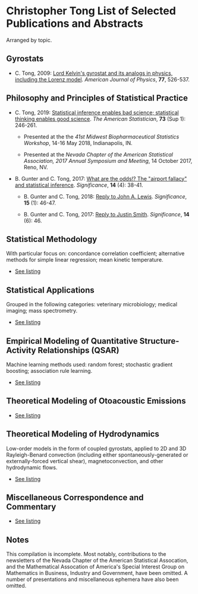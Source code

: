 # Christopher Tong List of Selected Publications and Abstracts

Arranged by topic.

## Gyrostats

- C. Tong, 2009:  [Lord Kelvin's gyrostat and its analogs in physics, including the Lorenz model](https://doi.org/10.1119/1.3095813).  *American Journal of Physics*, **77**, 526-537.


## Philosophy and Principles of Statistical Practice

- C. Tong, 2019:  [Statistical inference enables bad science; statistical thinking enables good science](https://doi.org/10.1080/00031305.2018.1518264).  *The American Statistician*, **73** (Sup 1): 246-261.  

  - Presented at the the *41st Midwest Biopharmaceutical Statistics Workshop*, 14-16 May 2018, Indianapolis, IN.
  
  - Presented at the *Nevada Chapter of the American Statistical Association, 2017 Annual Symposium and Meeting*, 14 October 2017, Reno, NV.


- B. Gunter and C. Tong, 2017:  [What are the odds!?  The "airport fallacy" and statistical inference](https://doi.org/10.1111/j.1740-9713.2017.01057.x).  *Significance*, **14** (4): 38-41.

  - B. Gunter and C. Tong, 2018:  [Reply to John A. Lewis](GunterAndTong_2018replyToLewis.pdf).  *Significance*, **15** (1): 46-47.

  - B. Gunter and C. Tong, 2017:  [Reply to Justin Smith](GunterAndTong_2017replyToSmith.pdf). *Significance*, **14** (6): 46.
  

## Statistical Methodology

With particular focus on:  concordance correlation coefficient; alternative methods for simple linear regression; mean kinetic temperature.

- [See listing](statmethods.md)

## Statistical Applications

Grouped in the following categories:  veterinary microbiology; medical imaging; mass spectrometry.

- [See listing](appliedstat.md)

## Empirical Modeling of Quantitative Structure-Activity Relationships (QSAR)

Machine learning methods used:  random forest; stochastic gradient boosting; association rule learning.

- [See listing](qsar.md)

## Theoretical Modeling of Otoacoustic Emissions

- [See listing](oae.md)

## Theoretical Modeling of Hydrodynamics

Low-order models in the form of coupled gyrostats, applied to 2D and 3D Rayleigh-Benard convection (including either spontaneously-generated or externally-forced vertical shear), magnetoconvection, and other hydrodynamic flows.

- [See listing](lom.md)

## Miscellaneous Correspondence and Commentary

- [See listing](misc.md)


## Notes

This compilation is incomplete.  Most notably, contributions to the newsletters of the Nevada Chapter of the American Statistical Assocation, and the Mathematical Assocation of America's Special Interest Group on Mathematics in Business, Industry and Government, have been omitted.  A number of presentations and miscellaneous ephemera have also been omitted.
